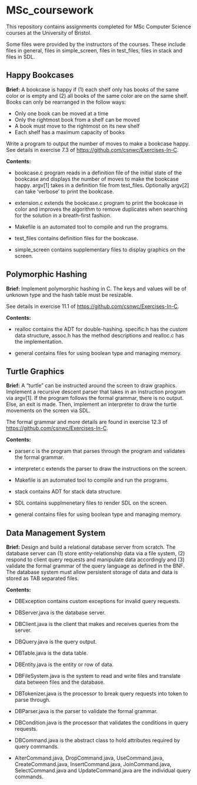 # MSc_coursework

This repository contains assignments completed for MSc Computer Science courses at the University of Bristol. 

Some files were provided by the instructors of the courses. These include files in general, files in simple_screen, files in test_files, files in stack and files in SDL.

## Happy Bookcases 

**Brief:** A bookcase is happy if (1) each shelf only has books of the same color or is empty and (2) all books of the same color are on the same shelf. Books can only be rearranged in the follow ways: 

* Only one book can be moved at a time 
* Only the rightmost book from a shelf can be moved 
* A book must move to the rightmost on its new shelf
* Each shelf has a maximum capacity of books 

Write a program to output the number of moves to make a bookcase happy. 
See details in exercise 7.3 of https://github.com/csnwc/Exercises-In-C.

**Contents:** 

* bookcase.c program reads in a definition file of the initial state of the bookcase and displays the number of moves to make the bookcase happy. argv[1] takes in a definition file from test_files. Optionally argv[2] can take ‘verbose’ to print the bookcase. 

* extension.c extends the bookcase.c program to print the bookcase in color and improves the algorithm to remove duplicates when searching for the solution in a breath-first fashion. 

* Makefile is an automated tool to compile and run the programs. 

* test_files contains definition files for the bookcase. 

* simple_screen contains supplementary files to display graphics on the screen. 


## Polymorphic Hashing 

**Brief:** Implement polymorphic hashing in C. The keys and values will be of unknown type and the hash table must be resizable. 

See details in exercise 11.1 of https://github.com/csnwc/Exercises-In-C.

**Contents:**

* realloc contains the ADT for double-hashing. specific.h has the custom data structure, assoc.h has the method descriptions and realloc.c has the implementation. 

* general contains files for using boolean type and managing memory. 


## Turtle Graphics 
**Brief:** A “turtle” can be instructed around the screen to draw graphics. Implement a recursive descent parser that takes in an instruction program via argv[1]. If the program follows the formal grammar, there is no output. Else, an exit is made. Then, implement an interpreter to draw the turtle movements on the screen via SDL.  

The formal grammar and more details are found in exercise 12.3 of https://github.com/csnwc/Exercises-In-C.

**Contents:** 

* parser.c is the program that parses through the program and validates the formal grammar. 

* interpreter.c extends the parser to draw the instructions on the screen.

* Makefile is an automated tool to compile and run the programs. 

* stack contains ADT for stack data structure.

* SDL contains supplmenetary files to render SDL on the screen.

* general contains files for using boolean type and managing memory. 


## Data Management System

**Brief:** Design and build a relational database server from scratch. The database server can (1) store entity-relationship data via a file system, (2) respond to client query requests and manipulate data accordingly and (3) validate the formal grammar of the query language as defined in the BNF. The database system must allow persistent storage of data and data is stored as TAB separated files.  

**Contents:**

* DBException contains custom exceptions for invalid query requests.

* DBServer.java is the database server.

* DBClient.java is the client that makes and receives queries from the server.

* DBQuery.java is the query output.

* DBTable.java is the data table.

* DBEntity.java is the entity or row of data.

* DBFileSystem.java is the system to read and write files and translate data between files and the database.

* DBTokenizer.java is the processor to break query requests into token to parse through.

* DBParser.java is the parser to validate the formal grammar.

* DBCondition.java is the processor that validates the conditions in query requests.

* DBCommand.java is the abstract class to hold attributes required by query commands. 

* AlterCommand.java, DropCommand.java, UseCommand.java, CreateCommand.java, InsertCommand.java, JoinCommand.java, SelectCommand.java and UpdateCommand.java are the individual query commands.



